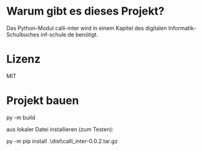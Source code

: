 # Warum gibt es dieses Projekt?
Das Python-Modul calli-inter wird in einem Kapitel des digitalen Informatik-Schulbuches inf-schule.de benötigt.

# Lizenz
MIT

# Projekt bauen
py -m build

aus lokaler Datei installieren (zum Testen):

py -m pip install .\dist\calli_inter-0.0.2.tar.gz
